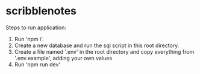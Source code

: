 # scribblenotes

Steps to run application:

1) Run 'npm i'.
2) Create a new database and run the sql script in this root directory.
3) Create a file named '.env' in the root directory and copy everything from '.env.example', adding your own values
4) Run 'npm run dev'